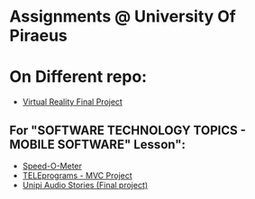 # Assignments @ University Of Piraeus

# On Different repo:
- [Virtual Reality Final Project](https://github.com/spirosvl999/Virtual_Reality_Final)

## For "SOFTWARE TECHNOLOGY TOPICS - MOBILE SOFTWARE" Lesson":
- [Speed-O-Meter](https://github.com/spirosvl999/Speed-o-meter)
- [TELEprograms - MVC Project](https://github.com/spirosvl999/TELEprograms)
- [Unipi Audio Stories (Final project)](https://github.com/spirosvl999/Unipi_Audio_Stories)
